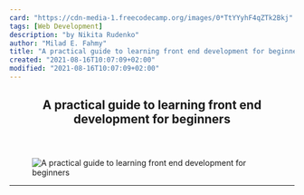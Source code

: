 ```yaml
---
card: "https://cdn-media-1.freecodecamp.org/images/0*TtYYyhF4qZTk2Bkj"
tags: [Web Development]
description: "by Nikita Rudenko"
author: "Milad E. Fahmy"
title: "A practical guide to learning front end development for beginners"
created: "2021-08-16T10:07:09+02:00"
modified: "2021-08-16T10:07:09+02:00"
---
```

<div class="site-wrapper">
<main id="site-main" class="site-main outer">
<div class="inner">
<article class="post-full post tag-web-development tag-front-end-development tag-tech tag-javascript tag-programming ">
<header class="post-full-header">
<h1 class="post-full-title">A practical guide to learning front end development for beginners</h1>
</header>
<figure class="post-full-image">
<picture>
<source media="(max-width: 700px)" sizes="1px" srcset="data:image/gif;base64,R0lGODlhAQABAIAAAAAAAP///yH5BAEAAAAALAAAAAABAAEAAAIBRAA7 1w">
<source media="(min-width: 701px)" sizes="(max-width: 800px) 400px,
(max-width: 1170px) 700px,
1400px" srcset="https://cdn-media-1.freecodecamp.org/images/0*TtYYyhF4qZTk2Bkj 300w,
https://cdn-media-1.freecodecamp.org/images/0*TtYYyhF4qZTk2Bkj 600w,
https://cdn-media-1.freecodecamp.org/images/0*TtYYyhF4qZTk2Bkj 1000w,
https://cdn-media-1.freecodecamp.org/images/0*TtYYyhF4qZTk2Bkj 2000w">
<img onerror="this.style.display='none'" src="https://cdn-media-1.freecodecamp.org/images/0*TtYYyhF4qZTk2Bkj" alt="A practical guide to learning front end development for beginners">
</picture>
</figure>
<section class="post-full-content">
<div class="post-content medium-migrated-article">
</div>
<hr>
</section>
</article>
</div>
</main>
</div>
<!-- Google Tag Manager (noscript) -->
<!-- End Google Tag Manager (noscript) -->
